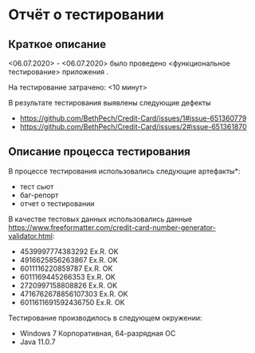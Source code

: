 # Отчёт о тестировании <Credit Card Number Validator>

## Краткое описание

<06.07.2020> - <06.07.2020> было проведено <функциональное тестирование> приложения <Credit Card Number Validator>.

На тестирование затрачено: <10 минут>

В результате тестирования выявлены следующие дефекты
* https://github.com/BethPech/Credit-Card/issues/1#issue-651360779
* https://github.com/BethPech/Credit-Card/issues/2#issue-651361870

## Описание процесса тестирования

В процессе тестирования использовались следующие артефакты*:
* тест сьют
* баг-репорт
* отчет о тестировании

В качестве тестовых данных использовались данные https://www.freeformatter.com/credit-card-number-generator-validator.html:
* 4539997774383292      Ex.R. OK
* 4916625856263867      Ex.R. OK 
* 6011116220859787      Ex.R. OK
* 6011169445266353      Ex.R. OK
* 2720997158808826      Ex.R. OK
* 4716762678856107303   Ex.R. OK
* 6011611691592436750   Ex.R. OK

Тестирование производилось в следующем окружении:
* Windows 7 Корпоративная, 64-разрядная ОС
* Java 11.0.7